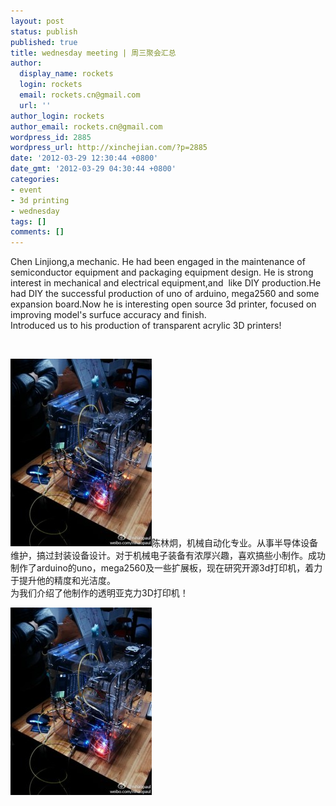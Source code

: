 ```yaml
---
layout: post
status: publish
published: true
title: wednesday meeting | 周三聚会汇总
author:
  display_name: rockets
  login: rockets
  email: rockets.cn@gmail.com
  url: ''
author_login: rockets
author_email: rockets.cn@gmail.com
wordpress_id: 2885
wordpress_url: http://xinchejian.com/?p=2885
date: '2012-03-29 12:30:44 +0800'
date_gmt: '2012-03-29 04:30:44 +0800'
categories:
- event
- 3d printing
- wednesday
tags: []
comments: []
---
```

<p><!--:en-->Chen Linjiong,a mechanic. He had been engaged in the maintenance of semiconductor equipment and packaging equipment design. He is strong interest in mechanical and electrical equipment,and &nbsp;like DIY production.He had&nbsp;DIY&nbsp;the successful production of uno of arduino, mega2560 and some expansion board.Now he&nbsp;is interesting open source 3d printer, focused on improving&nbsp;model's surfuce&nbsp;accuracy and finish.<br />
Introduced us to his production of transparent acrylic 3D printers!</p>
<p>&nbsp;</p>
<p><a href="http://xinchejian.com/2012/03/29/wednesday-meeting/3dprinter/" rel="attachment wp-att-2886"><img title="3Dprinter" src="/uploads/2012/03/3Dprinter-226x300.jpg" alt="" width="226" height="300" /></a><!--:--><!--:zh-->陈林炯，机械自动化专业。从事半导体设备维护，搞过封装设备设计。对于机械电子装备有浓厚兴趣，喜欢搞些小制作。成功制作了arduino的uno，mega2560及一些扩展板，现在研究开源3d打印机，着力于提升他的精度和光洁度。<br />
为我们介绍了他制作的透明亚克力3D打印机！</p>
<p><a href="http://xinchejian.com/2012/03/29/wednesday-meeting/3dprinter/" rel="attachment wp-att-2886"><img class="alignnone size-medium wp-image-2886" title="3Dprinter" src="/uploads/2012/03/3Dprinter-226x300.jpg" alt="" width="226" height="300" /></a></p>
<p>&nbsp;<!--:--></p>

